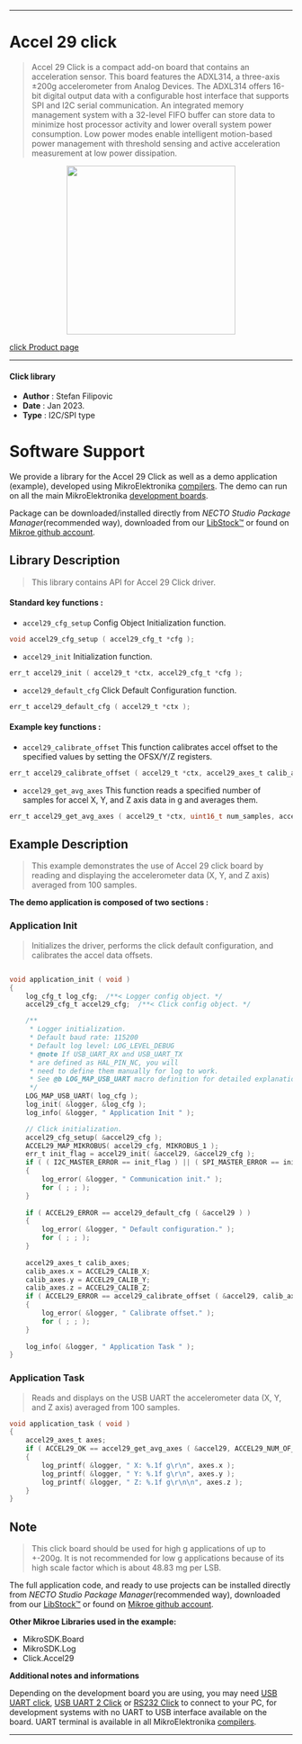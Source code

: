 
---
# Accel 29 click

> Accel 29 Click is a compact add-on board that contains an acceleration sensor. This board features the ADXL314, a three-axis ±200g accelerometer from Analog Devices. The ADXL314 offers 16-bit digital output data with a configurable host interface that supports SPI and I2C serial communication. An integrated memory management system with a 32-level FIFO buffer can store data to minimize host processor activity and lower overall system power consumption. Low power modes enable intelligent motion-based power management with threshold sensing and active acceleration measurement at low power dissipation.

<p align="center">
  <img src="https://download.mikroe.com/images/click_for_ide/accel29_click.png" height=300px>
</p>

[click Product page](https://www.mikroe.com/accel-29-click)

---


#### Click library

- **Author**        : Stefan Filipovic
- **Date**          : Jan 2023.
- **Type**          : I2C/SPI type


# Software Support

We provide a library for the Accel 29 Click
as well as a demo application (example), developed using MikroElektronika
[compilers](https://www.mikroe.com/necto-studio).
The demo can run on all the main MikroElektronika [development boards](https://www.mikroe.com/development-boards).

Package can be downloaded/installed directly from *NECTO Studio Package Manager*(recommended way), downloaded from our [LibStock&trade;](https://libstock.mikroe.com) or found on [Mikroe github account](https://github.com/MikroElektronika/mikrosdk_click_v2/tree/master/clicks).

## Library Description

> This library contains API for Accel 29 Click driver.

#### Standard key functions :

- `accel29_cfg_setup` Config Object Initialization function.
```c
void accel29_cfg_setup ( accel29_cfg_t *cfg );
```

- `accel29_init` Initialization function.
```c
err_t accel29_init ( accel29_t *ctx, accel29_cfg_t *cfg );
```

- `accel29_default_cfg` Click Default Configuration function.
```c
err_t accel29_default_cfg ( accel29_t *ctx );
```

#### Example key functions :

- `accel29_calibrate_offset` This function calibrates accel offset to the specified values by setting the OFSX/Y/Z registers.
```c
err_t accel29_calibrate_offset ( accel29_t *ctx, accel29_axes_t calib_axes );
```

- `accel29_get_avg_axes` This function reads a specified number of samples for accel X, Y, and Z axis data in g and averages them.
```c
err_t accel29_get_avg_axes ( accel29_t *ctx, uint16_t num_samples, accel29_axes_t *avg_axes );
```

## Example Description

> This example demonstrates the use of Accel 29 click board by reading and displaying the accelerometer data (X, Y, and Z axis) averaged from 100 samples.

**The demo application is composed of two sections :**

### Application Init

> Initializes the driver, performs the click default configuration, and calibrates the accel data offsets.

```c

void application_init ( void )
{
    log_cfg_t log_cfg;  /**< Logger config object. */
    accel29_cfg_t accel29_cfg;  /**< Click config object. */

    /** 
     * Logger initialization.
     * Default baud rate: 115200
     * Default log level: LOG_LEVEL_DEBUG
     * @note If USB_UART_RX and USB_UART_TX 
     * are defined as HAL_PIN_NC, you will 
     * need to define them manually for log to work. 
     * See @b LOG_MAP_USB_UART macro definition for detailed explanation.
     */
    LOG_MAP_USB_UART( log_cfg );
    log_init( &logger, &log_cfg );
    log_info( &logger, " Application Init " );

    // Click initialization.
    accel29_cfg_setup( &accel29_cfg );
    ACCEL29_MAP_MIKROBUS( accel29_cfg, MIKROBUS_1 );
    err_t init_flag = accel29_init( &accel29, &accel29_cfg );
    if ( ( I2C_MASTER_ERROR == init_flag ) || ( SPI_MASTER_ERROR == init_flag ) )
    {
        log_error( &logger, " Communication init." );
        for ( ; ; );
    }
    
    if ( ACCEL29_ERROR == accel29_default_cfg ( &accel29 ) )
    {
        log_error( &logger, " Default configuration." );
        for ( ; ; );
    }
    
    accel29_axes_t calib_axes;
    calib_axes.x = ACCEL29_CALIB_X;
    calib_axes.y = ACCEL29_CALIB_Y;
    calib_axes.z = ACCEL29_CALIB_Z;
    if ( ACCEL29_ERROR == accel29_calibrate_offset ( &accel29, calib_axes ) )
    {
        log_error( &logger, " Calibrate offset." );
        for ( ; ; );
    }
    
    log_info( &logger, " Application Task " );
}

```

### Application Task

> Reads and displays on the USB UART the accelerometer data (X, Y, and Z axis) averaged from 100 samples.

```c
void application_task ( void )
{
    accel29_axes_t axes;
    if ( ACCEL29_OK == accel29_get_avg_axes ( &accel29, ACCEL29_NUM_OF_SAMPLES, &axes ) )
    {
        log_printf( &logger, " X: %.1f g\r\n", axes.x );
        log_printf( &logger, " Y: %.1f g\r\n", axes.y );
        log_printf( &logger, " Z: %.1f g\r\n\n", axes.z );
    }
}
```

## Note

> This click board should be used for high g applications of up to +-200g. It is not recommended for low g applications because of its high scale factor which is about 48.83 mg per LSB.

The full application code, and ready to use projects can be installed directly from *NECTO Studio Package Manager*(recommended way), downloaded from our [LibStock&trade;](https://libstock.mikroe.com) or found on [Mikroe github account](https://github.com/MikroElektronika/mikrosdk_click_v2/tree/master/clicks).

**Other Mikroe Libraries used in the example:**

- MikroSDK.Board
- MikroSDK.Log
- Click.Accel29

**Additional notes and informations**

Depending on the development board you are using, you may need
[USB UART click](https://www.mikroe.com/usb-uart-click),
[USB UART 2 Click](https://www.mikroe.com/usb-uart-2-click) or
[RS232 Click](https://www.mikroe.com/rs232-click) to connect to your PC, for
development systems with no UART to USB interface available on the board. UART
terminal is available in all MikroElektronika
[compilers](https://shop.mikroe.com/compilers).

---

